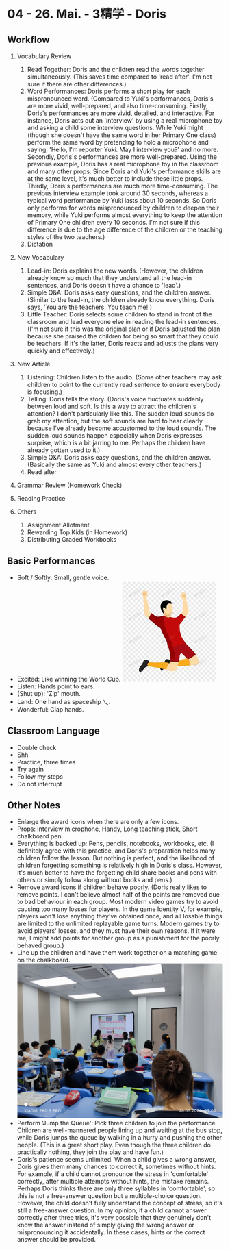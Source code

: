 # 04 - 26. Mai. - 3精学 - Doris

## Workflow

1. Vocabulary Review

   1. Read Together: Doris and the children read the words together simultaneously. (This saves time compared to 'read after'. I'm not sure if there are other differences.)
   2. Word Performances: Doris performs a short play for each mispronounced word. (Compared to Yuki's performances, Doris's are more vivid, well-prepared, and also time-consuming. Firstly, Doris's performances are more vivid, detailed, and interactive. For instance, Doris acts out an 'interview' by using a real microphone toy and asking a child some interview questions. While Yuki might (though she doesn't have the same word in her Primary One class) perform the same word by pretending to hold a microphone and saying, 'Hello, I'm reporter Yuki. May I interview you?' and no more. Secondly, Doris's performances are more well-prepared. Using the previous example, Doris has a real microphone toy in the classroom and many other props. Since Doris and Yuki's performance skills are at the same level, it's much better to include these little props. Thirdly, Doris's performances are much more time-consuming. The previous interview example took around 30 seconds, whereas a typical word performance by Yuki lasts about 10 seconds. So Doris only performs for words mispronounced by children to deepen their memory, while Yuki performs almost everything to keep the attention of Primary One children every 10 seconds. I'm not sure if this difference is due to the age difference of the children or the teaching styles of the two teachers.)
   3. Dictation

2. New Vocabulary

   1. Lead-in: Doris explains the new words. (However, the children already know so much that they understand all the lead-in sentences, and Doris doesn't have a chance to 'lead'.)
   2. Simple Q&A: Doris asks easy questions, and the children answer. (Similar to the lead-in, the children already know everything. Doris says, 'You are the teachers. You teach me!')
   3. Little Teacher: Doris selects some children to stand in front of the classroom and lead everyone else in reading the lead-in sentences. (I'm not sure if this was the original plan or if Doris adjusted the plan because she praised the children for being so smart that they could be teachers. If it's the latter, Doris reacts and adjusts the plans very quickly and effectively.)

3. New Article

   1. Listening: Children listen to the audio. (Some other teachers may ask children to point to the currently read sentence to ensure everybody is focusing.)
   2. Telling: Doris tells the story. (Doris's voice fluctuates suddenly between loud and soft. Is this a way to attract the children's attention? I don't particularly like this. The sudden loud sounds do grab my attention, but the soft sounds are hard to hear clearly because I've already become accustomed to the loud sounds. The sudden loud sounds happen especially when Doris expresses surprise, which is a bit jarring to me. Perhaps the children have already gotten used to it.)
   3. Simple Q&A: Doris asks easy questions, and the children answer. (Basically the same as Yuki and almost every other teachers.)
   4. Read after

4. Grammar Review (Homework Check)
5. Reading Practice
6. Others
   1. Assignment Allotment
   2. Rewarding Top Kids (in Homework)
   3. Distributing Graded Workbooks

## Basic Performances

- Soft / Softly: Small, gentle voice.
- Excited: Like winning the World Cup.
  ![alt text](imgs/win-a-soccer-game.jpg)
- Listen: Hands point to ears.
- (Shut up): 'Zip' mouth.
- Land: One hand as spaceship 乀.
- Wonderful: Clap hands.

## Classroom Language

- Double check
- Shh
- Practice, three times
- Try again
- Follow my steps
- Do not interrupt

## Other Notes

- Enlarge the award icons when there are only a few icons.
- Props: Interview microphone, Handy, Long teaching stick, Short chalkboard pen.
- Everything is backed up: Pens, pencils, notebooks, workbooks, etc. (I definitely agree with this practice, and Doris's preparation helps many children follow the lesson. But nothing is perfect, and the likelihood of children forgetting something is relatively high in Doris's class. However, it's much better to have the forgetting child share books and pens with others or simply follow along without books and pens.)
- Remove award icons if children behave poorly. (Doris really likes to remove points. I can't believe almost half of the points are removed due to bad behaviour in each group. Most modern video games try to avoid causing too many losses for players. In the game Identity V, for example, players won't lose anything they've obtained once, and all losable things are limited to the unlimited replayable game turns. Modern games try to avoid players' losses, and they must have their own reasons. If it were me, I might add points for another group as a punishment for the poorly behaved group.)
- Line up the children and have them work together on a matching game on the chalkboard.
  ![Matching Game](/imgs/IMG_20240526_090050.jpg)
- Perform 'Jump the Queue': Pick three children to join the performance. Children are well-mannered people lining up and waiting at the bus stop, while Doris jumps the queue by walking in a hurry and pushing the other people. (This is a great short play. Even though the three children do practically nothing, they join the play and have fun.)
- Doris's patience seems unlimited. When a child gives a wrong answer, Doris gives them many chances to correct it, sometimes without hints. For example, if a child cannot pronounce the stress in 'comfortable' correctly, after multiple attempts without hints, the mistake remains. Perhaps Doris thinks there are only three syllables in 'comfortable', so this is not a free-answer question but a multiple-choice question. However, the child doesn't fully understand the concept of stress, so it's still a free-answer question. In my opinion, if a child cannot answer correctly after three tries, it's very possible that they genuinely don't know the answer instead of simply giving the wrong answer or mispronouncing it accidentally. In these cases, hints or the correct answer should be provided.
